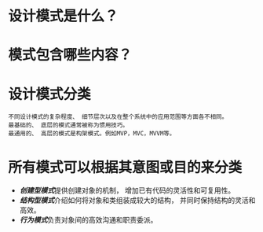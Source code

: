 
# 设计模式是什么？

# 模式包含哪些内容？

# 设计模式分类
    不同设计模式的复杂程度、 细节层次以及在整个系统中的应用范围等方面各不相同。
    最基础的、 底层的模式通常被称为惯用技巧。
    最通用的、 高层的模式是构架模式。例如MVP，MVC，MVVM等。
# 所有模式可以根据其意图或目的来分类
* ***创建型模式***提供创建对象的机制， 增加已有代码的灵活性和可复用性。
* ***结构型模式***介绍如何将对象和类组装成较大的结构， 并同时保持结构的灵活和高效。
* ***行为模式***负责对象间的高效沟通和职责委派。

